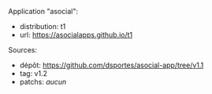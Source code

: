 Application "asocial":
- distribution: t1
- url: https://asocialapps.github.io/t1

Sources: 
- dépôt: https://github.com/dsportes/asocial-app/tree/v1.1
- tag: v1.2
- patchs: _aucun_
